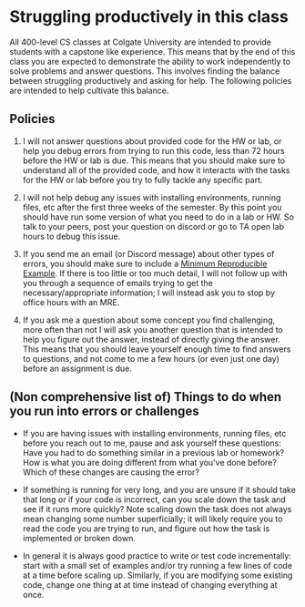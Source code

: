 # Struggling productively in this class

All 400-level CS classes at Colgate University are intended to provide students with a capstone like experience. This means that by the end of this class you are expected to demonstrate the ability to work independently to solve problems and answer questions. This involves finding the balance between struggling productively and asking for help. The following policies are intended to help cultivate this balance. 

## Policies

1. I will not answer questions about provided code for the HW or lab, or help you debug errors from trying to run this code, less than 72 hours before the HW or lab is due. This means that you should make sure to understand all of the provided code, and how it interacts with the tasks for the HW or lab before you try to fully tackle any specific part. 

2. I will not help debug any issues with installing environments, running files, etc after the first three weeks of the semester. By this point you should have run some version of what you need to do in a lab or HW. So talk to your peers, post your question on discord or go to TA open lab hours to debug this issue. 

3. If you send me an email (or Discord message) about other types of errors, you should make sure to include a [Minimum Reproducible Example](https://en.wikipedia.org/wiki/Minimal_reproducible_example). If there is too little or too much detail, I will not follow up with you through a sequence of emails trying to get the necessary/appropriate information; I will instead ask you to stop by office hours with an MRE.  

4. If you ask me a question about some concept you find challenging, more often than not I will ask you another question that is intended to help you figure out the answer, instead of directly giving the answer. This means that you should leave yourself enough time to find answers to questions, and not come to me a few hours (or even just one day) before an assignment is due.  



## (Non comprehensive list of) Things to do when you run into errors or challenges

- If you are having issues with installing environments, running files, etc before you reach out to me, pause and ask yourself these questions: Have you had to do something similar in a previous lab or homework? How is what you are doing different from what you've done before? Which of these changes are causing the error? 

- If something is running for very long, and you are unsure if it should take that long or if your code is incorrect, can you scale down the task and see if it runs more quickly? Note scaling down the task does not always mean changing some number superficially; it will likely require you to read the code you are trying to run, and figure out how the task is implemented or broken down. 

- In general it is always good practice to write or test code incrementally: start with a small set of examples and/or try running a few lines of code at a time before scaling up. Similarly, if you are modifying some existing code, change one thing at at time instead of changing everything at once. 


